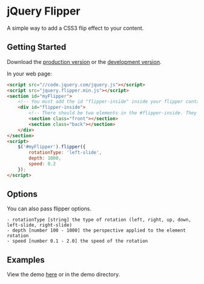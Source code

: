 # jQuery Flipper

A simple way to add a CSS3 flip effect to your content.

## Getting Started
Download the [production version][min] or the [development version][max].

[min]: https://raw.github.com/cameronjroe/jquery-flipper/master/dist/flipper.min.js
[max]: https://raw.github.com/cameronjroe/jquery-flipper/master/dist/flipper.js

In your web page:

```html
<script src="//code.jquery.com/jquery.js"></script>
<script src="jquery.flipper.min.js"></script>
<section id="myFlipper">
    <!-- You must add the id "flipper-inside" inside your flipper container. -->
    <div id="flipper-inside">
        <!-- There should be two elements in the #flipper-inside. They can have any class or id you choose. -->
        <section class="front"></section>
        <section class="back"></section>
    </div>
</section>
<script>
    $('#myFlipper').flipper({
        rotationType: 'left-slide',
        depth: 1000,
        speed: 0.2
    });
</script>
```

## Options
You can also pass flipper options.

	- rotationType [string] the type of rotation (left, right, up, down, left-slide, right-slide)
    - depth [number 100 - 1000] the perspective applied to the element rotation
    - speed [number 0.1 - 2.0] the speed of the rotation

## Examples
View the demo [here](http://cameronjroe.github.io/jquery-flipper) or in the demo directory.
